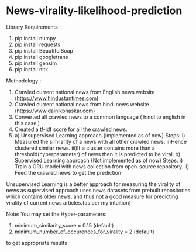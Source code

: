 # News-virality-likelihood-prediction

Library Requirements :
  1. pip install numpy
  2. pip install requests
  3. pip install BeautifulSoap
  4. pip install googletrans
  5. pip install gensim
  6. pip install nltk
  
Methodology :
1. Crawled current national news from English news website (https://www.hindustantimes.com)
2. Crawled current national news from hindi news website (https://www.dainikbhaskar.com)
3. Converted all crawled news to a common language ( hindi to english in this case )
4. Created a tf-idf score for all the crawled news.
5. a) Unsupervised Learning approach {implemented as of now} Steps: 
     i) Measured the similarity of a news with all other crawled news.
    ii)Hence clustered similar news.
    iii)If a cluster contains more than a threshold(hyperparameter) of news then it is predicted to be viral.
   b) Supervised Learning approach {Not implemented as of now} Steps: i) Train a GRU model with news collection from open-source repository. ii) Feed the crawled news to get the prediction
   
Unsupervised Learning is a better approach for measuring the virality of news as supervised approach uses news datasets from prebuilt repositories which contains older news, and thus not a good measure for predicting virality of current news articles.{as per my intuition}

Note:
You may set the Hyper-parameters:
1. minimum_similarity_score = 0.15 (default)
2. minimum_number_of_occurences_for_virality = 2 (default) 

to get appropriate results
